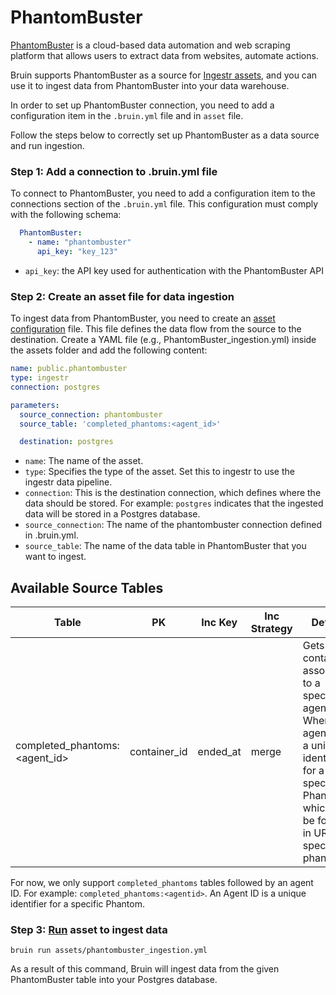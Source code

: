# PhantomBuster
[PhantomBuster](https://phantombuster.com/) is a cloud-based data automation and web scraping platform that allows users to extract data from websites, automate actions.

Bruin supports PhantomBuster as a source for [Ingestr assets](/assets/ingestr), and you can use it to ingest data from PhantomBuster into your data warehouse.

In order to set up PhantomBuster connection, you need to add a configuration item in the `.bruin.yml` file and in `asset` file.

Follow the steps below to correctly set up PhantomBuster as a data source and run ingestion.

### Step 1: Add a connection to .bruin.yml file
To connect to PhantomBuster, you need to add a configuration item to the connections section of the `.bruin.yml` file. This configuration must comply with the following schema:

```yaml
  PhantomBuster:
    - name: "phantombuster"
      api_key: "key_123"
```
- `api_key`: the API key used for authentication with the PhantomBuster API

### Step 2: Create an asset file for data ingestion
To ingest data from PhantomBuster, you need to create an [asset configuration](/assets/ingestr#asset-structure) file. This file defines the data flow from the source to the destination. Create a YAML file (e.g., PhantomBuster_ingestion.yml) inside the assets folder and add the following content:

```yaml
name: public.phantombuster
type: ingestr
connection: postgres

parameters:
  source_connection: phantombuster
  source_table: 'completed_phantoms:<agent_id>'

  destination: postgres
```

- `name`: The name of the asset.
- `type`: Specifies the type of the asset. Set this to ingestr to use the ingestr data pipeline.
- `connection`: This is the destination connection, which defines where the data should be stored. For example: `postgres` indicates that the ingested data will be stored in a Postgres database.
- `source_connection`: The name of the phantombuster connection defined in .bruin.yml.
- `source_table`: The name of the data table in PhantomBuster that you want to ingest.

## Available Source Tables

| Table | PK | Inc Key | Inc Strategy | Details |
|-------|----|---------|--------------| ------- |
| completed_phantoms:<agent_id> | container_id | ended_at | merge | Gets all containers associated to a specified agent. Where agent id is a unique identifier for a specific Phantom which can be found in URI of a specific phantom. |

For now, we only support `completed_phantoms` tables followed by an agent ID. For example:
`completed_phantoms:<agentid>`. An Agent ID is a unique identifier for a specific Phantom.

### Step 3: [Run](/commands/run) asset to ingest data
```     
bruin run assets/phantombuster_ingestion.yml
```
As a result of this command, Bruin will ingest data from the given PhantomBuster table into your Postgres database.

